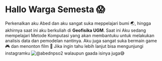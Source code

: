 # Hallo Warga Semesta 😱
Perkenalkan aku Abed dan aku sangat suka meppelajari bumi 🌏, hingga akhirnya saat ini aku berkuliah di **Geofisika UGM**.
Saat ini Aku sedang mempelajari Metode Komputasi yang akan membantuku untuk melakukan analisis data dan pemodelan nantinya.
Aku juga sangat suka bermain game 🎮 dan menonton film 🎥
Jika ingin tahu lebih lanjut bisa mengunjungi instagramku  ![@abednpso2](https://www.instagram.com/abednpso2/) walaupun gaada isinya juga😅
